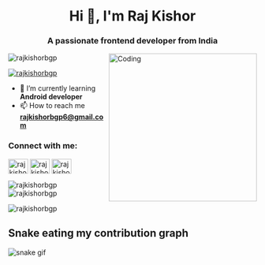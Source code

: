 
<h1 align="center">Hi 👋, I'm Raj Kishor</h1>
<h3 align="center">A passionate frontend developer from India</h3>
<img align="right" alt="Coding" width="300" src="https://cdn.dribbble.com/users/1162077/screenshots/3848914/programmer.gif">

<p align="left"> <img src="https://komarev.com/ghpvc/?username=rajkishorbgp&label=Profile%20views&color=0e75b6&style=flat" alt="rajkishorbgp" /> </p>

<p align="left"> <a href="https://twitter.com/rajkishorbgp" target="blank"><img src="https://img.shields.io/twitter/follow/rajkishorbgp?logo=twitter&style=for-the-badge" alt="rajkishorbgp" /></a> </p>

- 🌱 I’m currently learning **Android developer**
- 📫 How to reach me **rajkishorbgp6@gmail.com**

<h3 align="left">Connect with me:</h3>
<p align="left">
  
<a href="https://fb.com/rajkishorbgp" target="blank"><img align="center" src="https://raw.githubusercontent.com/rahuldkjain/github-profile-readme-generator/master/src/images/icons/Social/facebook.svg" alt="rajkishorbgp" height="30" width="40" /></a>
<a href="https://instagram.com/rajkishorbgp" target="blank"><img align="center" src="https://raw.githubusercontent.com/rahuldkjain/github-profile-readme-generator/master/src/images/icons/Social/instagram.svg" alt="rajkishorbgp" height="30" width="40" /></a>
<a href="https://www.youtube.com/@rajkishorbgp" target="blank"><img align="center" src="https://raw.githubusercontent.com/rahuldkjain/github-profile-readme-generator/master/src/images/icons/Social/youtube.svg" alt="rajkishorbgp" height="30" width="40" /></a>

  <p><img align="left" src="https://github-readme-stats.vercel.app/api/top-langs?username=rajkishorbgp&show_icons=true&locale=en&layout=compact" alt="rajkishorbgp" /></p>

<p>&nbsp;<img align="center" src="https://github-readme-stats.vercel.app/api?username=rajkishorbgp&show_icons=true&locale=en" alt="rajkishorbgp" /></p>

<p><img align="center" src="https://github-readme-streak-stats.herokuapp.com/?user=rajkishorbgp&" alt="rajkishorbgp" /></p>

## Snake eating my contribution graph
![snake gif](https://github.com/rajkishorbgp/rajkishorbgp/blob/output/github-contribution-grid-snake.gif)
